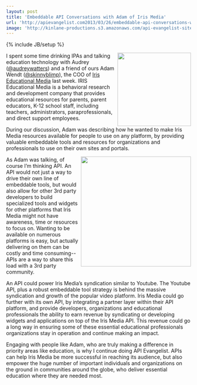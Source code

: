 ```yaml
---
layout: post
title: 'Embeddable API Conversations with Adam of Iris Media'
url: 'http://apievangelist.com2013/03/26/embeddable-api-conversations-with-adam-of-iris-media/'
image: 'http://kinlane-productions.s3.amazonaws.com/api-evangelist-site/blog/iris-media-logo.jpeg'
---
```

{% include JB/setup %}
<p>
     <a title=Iris Educational Media href=https://www.irised.com/ target=_blank><img src=https://s3.amazonaws.com/kinlane-productions/api-evangelist/iris-media/iris-media-logo.jpeg  width=200 align=right /></a>
</p>
<p>
     I spent some time drinking IPAs and talking education technology with Audrey (<a href=https://twitter.com/audreywatters>@audreywatters</a>) and a friend of ours Adam Wendt (<a href=https://twitter.com/skinnyblimp>@skinnyblimp</a>), the COO of <a title=Iris Educational Media href=https://www.irised.com/ target=_blank>Iris Educational Media</a> last week. IRIS Educational Media is a behavioral research and development company that provides educational resources for parents, parent educators, K-12 school staff, including teachers, administrators, paraprofessionals, and direct support employees.
</p>
<p>
     During our discussion, Adam was describing how he wanted to make Iris Media resources available for people to use on any platform, by providing valuable embeddable tools and resources for organizations and professionals to use on their own sites and portals.
</p>
<p>
     <a title=Iris Educational Media href=https://www.irised.com/ target=_blank><img src=https://s3.amazonaws.com/kinlane-productions/api-evangelist/iris-media/iris-media-video.png  width=300 align=right /></a>
</p>
<p>
     As Adam was talking, of course I’m thinking API. An API would not just a way to drive their own line of embeddable tools, but would also allow for other 3rd party developers to build specialized tools and widgets for other platforms that Iris Media might not have awareness, time or resources to focus on. Wanting to be available on numerous platforms is easy, but actually delivering on them can be costly and time consuming--APIs are a way to share this load with a 3rd party community.
</p>
<p>
     An API could power Iris Media’s syndication similar to Youtube. The Youtube API, plus a robust embeddable tool strategy is behind the massive syndication and growth of the popular video platform. Iris Media could go further with its own API, by integrating a partner layer within their API platform, and provide developers, organizations and educational professionals the ability to earn revenue by syndicating or developing widgets and applications on top of the Iris Media API. This revenue could go a long way in ensuring some of these essential educational professionals organizations stay in operation and continue making an impact.
</p>
<p>
     Engaging with people like Adam, who are truly making a difference in priority areas like education, is why I continue doing API Evangelist. APIs can help Iris Media be more successful in reaching its audience, but also empower the huge number of important individuals and organizations on the ground in communities around the globe, who deliver essential education where they are needed most.
</p>
